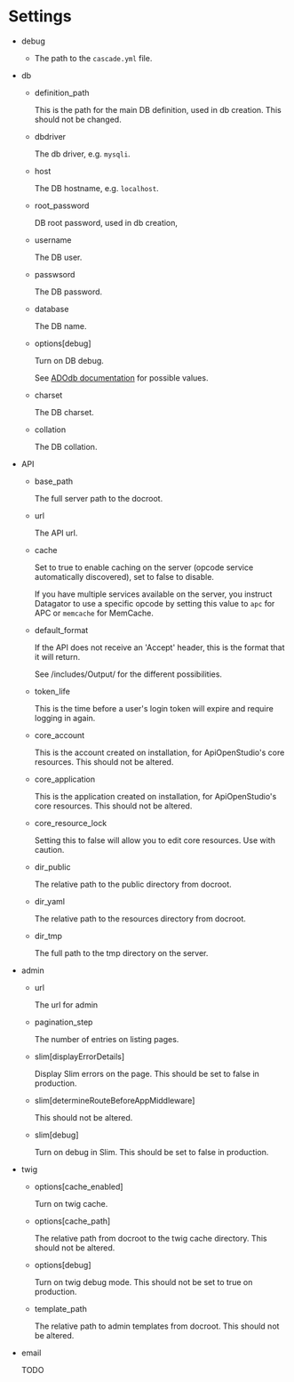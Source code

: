 Settings
========

- debug

    - The path to the ```cascade.yml``` file.

- db

    - definition_path

        This is the path for the main DB definition, used in db creation. This should not be changed.

    - dbdriver

        The db driver, e.g. ```mysqli```.

    - host

        The DB hostname, e.g. ```localhost```.

    - root_password

        DB root password, used in db creation,

    - username

        The DB user.

    - passwsord

        The DB password.

    - database

        The DB name.

    - options[debug]

        Turn on DB debug.
        
        See [ADOdb documentation](http://phplens.com/lens/adodb/docs-adodb.htm) for possible values.

    - charset

        The DB charset.

    - collation

        The DB collation.

- API

    - base_path

        The full server path to the docroot.

    - url

        The API url.

    - cache

        Set to true to enable caching on the server (opcode service automatically discovered), set to false to disable.
        
        If you have multiple services available on the server, you instruct Datagator to use a specific opcode by setting this value to ```apc``` for APC or ```memcache``` for MemCache.

    - default_format

        If the API does not receive an 'Accept' header, this is the format that it will return.
        
        See /includes/Output/ for the different possibilities.

    - token_life

        This is the time before a user's login token will expire and require logging in again.

    - core_account

        This is the account created on installation, for ApiOpenStudio's core resources. This should not be altered.

    - core_application

        This is the application created on installation, for ApiOpenStudio's core resources. This should not be altered.

    - core_resource_lock

        Setting this to false will allow you to edit core resources. Use with caution.

    - dir_public

        The relative path to the public directory from docroot.

    - dir_yaml

        The relative path to the resources directory from docroot.

    - dir_tmp

        The full path to the tmp directory on the server.

- admin

    - url

        The url for admin

    - pagination_step

        The number of entries on listing pages.

    - slim[displayErrorDetails]

        Display Slim errors on the page. This should be set to false in production.

    - slim[determineRouteBeforeAppMiddleware]

        This should not be altered.

    - slim[debug]

        Turn on debug in Slim. This should be set to false in production.

- twig

    - options[cache_enabled]

        Turn on twig cache.

    - options[cache_path]

        The relative path from docroot to the twig cache directory. This should not be altered.

    - options[debug]

        Turn on twig debug mode. This should not be set to true on production.

    - template_path

        The relative path to admin templates from docroot. This should not be altered.

- email

    TODO
